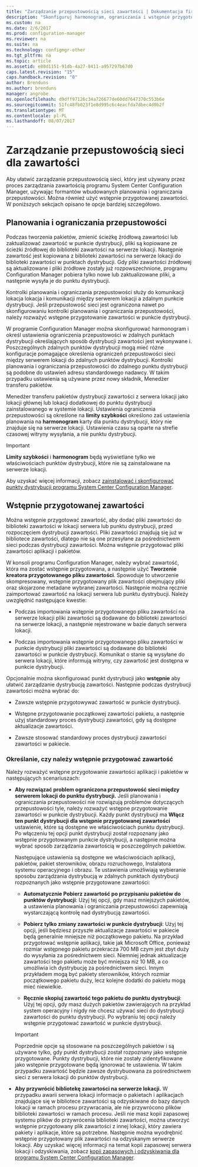 ```yaml
---
title: "Zarządzanie przepustowością sieci zawartości | Dokumentacja firmy Microsoft"
description: "Skonfiguruj harmonogram, ograniczania i wstępnie przygotowanej zawartości programu System Center Configuration Manager."
ms.custom: na
ms.date: 2/6/2017
ms.prod: configuration-manager
ms.reviewer: na
ms.suite: na
ms.technology: configmgr-other
ms.tgt_pltfrm: na
ms.topic: article
ms.assetid: e80d1151-91db-4a27-8411-a957297b67d0
caps.latest.revision: "15"
caps.handback.revision: "0"
author: Brenduns
ms.author: brenduns
manager: angrobe
ms.openlocfilehash: d9dff97126c34a726677de60dd7647370c553b6e
ms.sourcegitcommit: 51fc48fb023f1e8d995c6c4eacfda7dbec4d0b2f
ms.translationtype: MT
ms.contentlocale: pl-PL
ms.lasthandoff: 08/07/2017
---
```

# <a name="manage-network-bandwidth-for-content"></a>Zarządzanie przepustowością sieci dla zawartości
Aby ułatwić zarządzanie przepustowością sieci, który jest używany przez proces zarządzania zawartością programu System Center Configuration Manager, używając formantów wbudowanych planowania i ograniczania przepustowości. Można również użyć wstępnie przygotowanej zawartości. W poniższych sekcjach opisano te opcje bardziej szczegółowo.

##  <a name="BKMK_PlanningForThrottling"></a>Planowania i ograniczania przepustowości  

 Podczas tworzenia pakietów, zmienić ścieżkę źródłową zawartości lub zaktualizować zawartość w punkcie dystrybucji, pliki są kopiowane ze ścieżki źródłowej do biblioteki zawartości na serwerze lokacji. Następnie zawartość jest kopiowana z biblioteki zawartości na serwerze lokacji do biblioteki zawartości w punktach dystrybucji. Gdy pliki zawartości źródłowej są aktualizowane i pliki źródłowe zostały już rozpowszechnione, programu Configuration Manager pobiera tylko nowe lub zaktualizowane pliki, a następnie wysyła je do punktu dystrybucji.

 Kontrolki planowania i ograniczania przepustowości służy do komunikacji lokacja lokacja i komunikacji między serwerem lokacji a zdalnym punkcie dystrybucji. Jeśli przepustowość sieci jest ograniczona nawet po skonfigurowaniu kontrolki planowania i ograniczania przepustowości, należy rozważyć wstępne przygotowanie zawartości w punkcie dystrybucji.  

 W programie Configuration Manager można skonfigurować harmonogram i określ ustawienia ograniczenia przepustowości w zdalnych punktach dystrybucji określających sposób dystrybucji zawartości jest wykonywane i. Poszczególnych zdalnych punktów dystrybucji mogą mieć różne konfiguracje pomagające określenia ograniczeń przepustowości sieci między serwerem lokacji do zdalnych punktów dystrybucji. Kontrolki planowania i ograniczania przepustowości do zdalnego punktu dystrybucji są podobne do ustawień adresu standardowego nadawcy. W takim przypadku ustawienia są używane przez nowy składnik, Menedżer transferu pakietów.

 Menedżer transferu pakietów dystrybucji zawartości z serwera lokacji jako lokacji głównej lub lokacji dodatkowej do punktu dystrybucji zainstalowanego w systemie lokacji. Ustawienia ograniczenia przepustowości są określone na **limity szybkości** określono zaś ustawienia planowania na **harmonogram** karty dla punktu dystrybucji, który nie znajduje się na serwerze lokacji. Ustawienia czasu są oparte na strefie czasowej witryny wysyłania, a nie punktu dystrybucji.  

> [!IMPORTANT]  
>  **Limity szybkości** i **harmonogram** będą wyświetlane tylko we właściwościach punktów dystrybucji, które nie są zainstalowane na serwerze lokacji.  

Aby uzyskać więcej informacji, zobacz [zainstalować i skonfigurować punkty dystrybucji programu System Center Configuration Manager](/sccm/core/servers/deploy/configure/install-and-configure-distribution-points).  

##  <a name="BKMK_PrestagingContent"></a>Wstępnie przygotowanej zawartości  
 Można wstępnie przygotować zawartość, aby dodać pliki zawartości do biblioteki zawartości w lokacji serwera lub punktu dystrybucji, przed rozpoczęciem dystrybucji zawartości. Pliki zawartości znajdują się już w bibliotece zawartości, dlatego nie są one przesyłane za pośrednictwem sieci podczas dystrybucji zawartości. Można wstępnie przygotować pliki zawartości aplikacji i pakietów.  

W konsoli programu Configuration Manager, należy wybrać zawartość, która ma zostać wstępnie przygotowana, a następnie użyć **Tworzenie kreatora przygotowanego pliku zawartości**. Spowoduje to utworzenie skompresowany, wstępnie przygotowany plik zawartości obejmujący pliki oraz skojarzone metadane wybranej zawartości. Następnie można ręcznie zaimportować zawartość na lokacji serwera lub punktu dystrybucji. Należy uwzględnić następujące kwestie:  

-   Podczas importowania wstępnie przygotowanego pliku zawartości na serwerze lokacji pliki zawartości są dodawane do biblioteki zawartości na serwerze lokacji, a następnie rejestrowane w bazie danych serwera lokacji.  

-   Podczas importowania wstępnie przygotowanego pliku zawartości w punkcie dystrybucji pliki zawartości są dodawane do biblioteki zawartości w punkcie dystrybucji. Komunikat o stanie są wysyłane do serwera lokacji, które informują witryny, czy zawartość jest dostępna w punkcie dystrybucji.  

Opcjonalnie można skonfigurować punkt dystrybucji jako **wstępnie** aby ułatwić zarządzanie dystrybucją zawartości. Następnie podczas dystrybucji zawartości można wybrać do:  

-   Zawsze wstępnie przygotowywać zawartość w punkcie dystrybucji.  

-   Wstępne przygotowanie początkowej zawartości pakietu, a następnie użyj standardowy proces dystrybucji zawartości, gdy są dostępne aktualizacje zawartości.  

-   Zawsze stosować standardowy proces dystrybucji zawartości zawartości w pakiecie.  

###  <a name="BKMK_DetermineToPrestageContent"></a>Określanie, czy należy wstępnie przygotować zawartość  
 Należy rozważyć wstępne przygotowanie zawartości aplikacji i pakietów w następujących scenariuszach:  

-   **Aby rozwiązać problem ograniczona przepustowość sieci między serwerem lokacji do punktu dystrybucji.** Jeśli planowania i ograniczania przepustowości nie rozwiązują problemów dotyczących przepustowości tyle, należy rozważyć wstępne przygotowanie zawartości w punkcie dystrybucji. Każdy punkt dystrybucji ma **Włącz ten punkt dystrybucji dla wstępnie przygotowanej zawartości** ustawienie, które są dostępne we właściwościach punktu dystrybucji. Po włączeniu tej opcji punkt dystrybucji został rozpoznany jako wstępnie przygotowanym punkcie dystrybucji, a następnie można wybrać sposób zarządzania zawartością w poszczególnych pakietów.  

    Następujące ustawienia są dostępne we właściwościach aplikacji, pakietów, pakiet sterowników, obrazu rozruchowego, Instalatora systemu operacyjnego i obrazu. Te ustawienia umożliwiają wybieranie sposobu zarządzania dystrybucją w zdalnych punktach dystrybucji rozpoznanych jako wstępnie przygotowane zawartości:  

    -   **Automatycznie Pobierz zawartość po przypisaniu pakietów do punktów dystrybucji**: Użyj tej opcji, gdy masz mniejszych pakietów, a ustawienia planowania i ograniczania przepustowości zapewniają wystarczającą kontrolę nad dystrybucją zawartości.  

    -   **Pobierz tylko zmiany zawartości w punkcie dystrybucji**: Użyj tej opcji, jeśli będziesz przyszłe aktualizacje zawartości w pakiecie będą generalnie mniejsze niż początkowego pakietu. Na przykład przygotować wstępnie aplikacji, takie jak Microsoft Office, ponieważ rozmiar wstępnego pakietu przekracza 700 MB czym jest zbyt duży do wysyłania za pośrednictwem sieci. Niemniej jednak aktualizacje zawartości tego pakietu może być mniejsza niż 10 MB, a co umożliwia ich dystrybucję za pośrednictwem sieci. Innym przykładem mogą być pakiety sterowników, których rozmiar początkowego pakietu duży, lecz kolejne dodatki do pakietu mogą mieć niewielkie.  

    -   **Ręcznie skopiuj zawartość tego pakietu do punktu dystrybucji**: Użyj tej opcji, gdy masz dużych pakietów zawierających na przykład system operacyjny i nigdy nie chcesz używać sieci do dystrybucji zawartości do punktu dystrybucji. Po wybraniu tej opcji należy wstępnie przygotować zawartość w punkcie dystrybucji.  

    > [!IMPORTANT]  
    >  Poprzednie opcje są stosowane na poszczególnych pakietów i są używane tylko, gdy punkt dystrybucji został rozpoznany jako wstępnie przygotowane. Punkty dystrybucji, które nie zostały zidentyfikowane jako wstępnie przygotowane będą ignorować te ustawienia. W takim przypadku zawartość będzie zawsze dystrybuowana za pośrednictwem sieci z serwera lokacji do punktów dystrybucji.  

-   **Aby przywrócić bibliotekę zawartości na serwerze lokacji.** W przypadku awarii serwera lokacji informacje o pakietach i aplikacjach znajdujące się w bibliotece zawartości są odzyskiwane do bazy danych lokacji w ramach procesu przywracania, ale nie przywrócono plików biblioteki zawartości w ramach procesu. Jeśli nie masz kopii zapasowej systemu plików do przywrócenia biblioteki zawartości, można utworzyć wstępnie przygotowany plik zawartości z innej lokacji, który zawiera pakiety i aplikacje, które są potrzebne. Następnie można wyodrębnić wstępnie przygotowany plik zawartości na odzyskanym serwerze lokacji. Aby uzyskać więcej informacji na temat kopii zapasowej serwera lokacji i odzyskiwania, zobacz [kopii zapasowych i odzyskiwania dla programu System Center Configuration Manager](/sccm/protect/understand/backup-and-recovery).  
